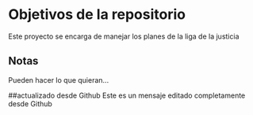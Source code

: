 # Objetivos de la repositorio

Este proyecto se encarga de manejar los planes de la liga de la justicia


## Notas
Pueden hacer lo que quieran...

##actualizado desde Github
Este es un mensaje editado completamente desde Github
